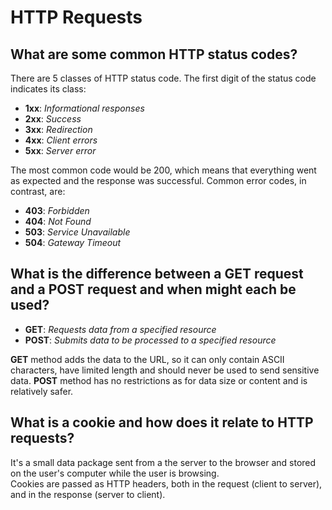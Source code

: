 # HTTP Requests

## What are some common HTTP status codes?

There are 5 classes of HTTP status code. The first digit of the status code indicates its class:
* **1xx**: *Informational responses*
* **2xx**: *Success*
* **3xx**: *Redirection*
* **4xx**: *Client errors*
* **5xx**: *Server error*

The most common code would be 200, which means that everything went as expected and the response was successful.
Common error codes, in contrast, are:
* **403**: *Forbidden*
* **404**: *Not Found*
* **503**: *Service Unavailable*
* **504**: *Gateway Timeout*


## What is the difference between a GET request and a POST request and when might each be used?

* **GET**: *Requests data from a specified resource*
* **POST**: *Submits data to be processed to a specified resource*

**GET** method adds the data to the URL, so it can only contain ASCII characters, have limited length and should never be used to send sensitive data. **POST** method has no restrictions as for data size or content and is relatively safer.

## What is a cookie and how does it relate to HTTP requests?

It's a small data package sent from a the server to the browser and stored on the user's computer while the user is browsing.  
Cookies are passed as HTTP headers, both in the request (client to server), and in the response (server to client).

